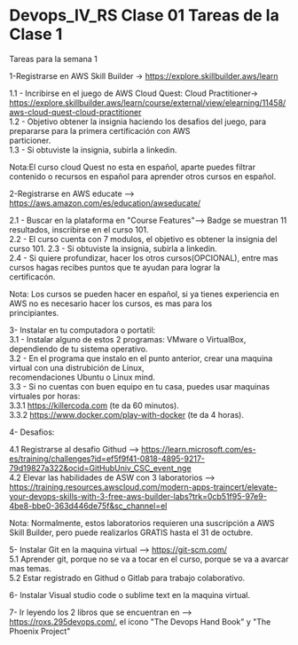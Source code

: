 # Devops_IV_RS Clase 01 Tareas de la Clase 1

Tareas para la semana 1	
	
1-Registrarse en AWS Skill Builder -> https://explore.skillbuilder.aws/learn	
	
  1.1 - Incribirse en el juego de AWS Cloud Quest: Cloud Practitioner-> 	
        https://explore.skillbuilder.aws/learn/course/external/view/elearning/11458/aws-cloud-quest-cloud-practitioner	
  1.2 - Objetivo obtener la insignia haciendo los desafios del juego, para prepararse para la primera certificación con AWS 	
        particioner.	
  1.3 - Si obtuviste la insignia, subirla a linkedin.	
	
Nota:El curso cloud Quest no esta en español, aparte puedes filtrar contenido o recursos en español para aprender otros cursos en español.	
	
2-Registrarse en AWS educate --> https://aws.amazon.com/es/education/awseducate/	
	
 2.1 - Buscar en la plataforma en "Course Features"--> Badge se muestran 11 resultados, inscribirse en el curso 101. 	
 2.2 - El curso cuenta con 7 modulos, el objetivo es obtener la insignia del curso 101.	
 2.3 - Si obtuviste la insignia, subirla a linkedin.	
 2.4 - Si quiere profundizar, hacer los otros cursos(OPCIONAL), entre mas cursos hagas recibes puntos que te ayudan para lograr la	
       certificacón.	
	
Nota: Los cursos se pueden hacer en español, si ya tienes experiencia en AWS no es necesario hacer los cursos, es mas para los 	
      principiantes.	
	
3- Instalar en tu computadora o portatil:	
   3.1 - Instalar alguno de estos 2 programas: VMware o VirtualBox, dependiendo de tu sistema operativo.	
   3.2 - En el programa que instalo en el punto anterior, crear una maquina virtual con una distrubición de Linux,	
         recomendaciones Ubuntu o Linux mind.	
   3.3 - Si no cuentas con buen equipo en tu casa, puedes usar maquinas virtuales por horas:	
         3.3.1 https://killercoda.com (te da 60 minutos).	
         3.3.2 https://www.docker.com/play-with-docker (te da 4 horas).	
	
4- Desafios:	
	
   4.1 Registrarse al desafio Githud --> https://learn.microsoft.com/es-es/training/challenges?id=ef5f9f41-0818-4895-9217-79d19827a322&ocid=GitHubUniv_CSC_event_nge	
   4.2 Elevar las habilidades de ASW con 3 laboratorios --> https://training.resources.awscloud.com/modern-apps-traincert/elevate-your-devops-skills-with-3-free-aws-builder-labs?trk=0cb51f95-97e9-4be8-bbe0-363d446de75f&sc_channel=el	
      	
	
Nota: Normalmente, estos laboratorios requieren una suscripción a AWS Skill Builder, pero puede realizarlos GRATIS hasta el 31 de octubre.  	
	
5- Instalar Git en la maquina virtual --> https://git-scm.com/	
   5.1 Aprender git, porque no se va a tocar en el curso, porque se va a avarcar mas temas. 	
   5.2 Estar registrado en Githud o Gitlab para trabajo colaborativo.	
	
6- Instalar Visual studio code o sublime text en la maquina virtual.	
	
7- Ir leyendo los 2 libros que se encuentran en --> https://roxs.295devops.com/, el icono "The Devops Hand Book" y  "The Phoenix Project"